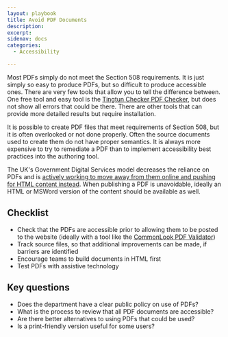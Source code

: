 ```yaml
---
layout: playbook
title: Avoid PDF Documents
description: 
excerpt: 
sidenav: docs
categories:
  - Accessibility

---
```


Most PDFs simply do not meet the Section 508 requirements. It is just simply so easy to produce PDFs, but so difficult to produce accessible ones. There are very few tools that allow you to tell the difference between. One free tool and easy tool is the [Tingtun Checker PDF Checker](http://checkers.eiii.eu/en/pdfcheck/), but does not show all errors that could be there. There are other tools that can provide more detailed results but require installation.

It is possible to create PDF files that meet requirements of Section 508, but it is often overlooked or not done properly. Often the source documents used to create them do not have proper semantics. It is always more expensive to try to remediate a PDF than to implement accessibility best practices into the authoring tool.

The UK's Government Digital Services model decreases the reliance on PDFs and is [actively working to move away from them online and pushing for HTML content instead](https://gds.blog.gov.uk/2018/07/16/why-gov-uk-content-should-be-published-in-html-and-not-pdf/). When publishing a PDF is unavoidable, ideally an HTML or MSWord version of the content should be available as well.

## Checklist

* Check that the PDFs are accessible prior to allowing them to be posted to the website (ideally with a tool like the [CommonLook PDF Validator](https://commonlook.com/best-pdf-validator-is-free-for-everyone/))
* Track source files, so that additional improvements can be made, if barriers are identified
* Encourage teams to build documents in HTML first
* Test PDFs with assistive technology
    

## Key questions

* Does the department have a clear public policy on use of PDFs?
* What is the process to review that all PDF documents are accessible?
* Are there better alternatives to using PDFs that could be used?
* Is a print-friendly version useful for some users?
